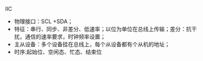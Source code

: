 IIC
 - 物理接口：SCL +SDA；
 - 特征：串行、同步、非差分、低速率；以位为单位在总线上传输；差分：抗干扰，通信的速率要求，时钟频率设置；  
 - 主从设备：多个设备挂在总线上，每个从设备都有个从机的地址；  
 - 时序:起始位、空闲态、忙态、结束位
